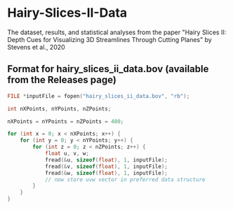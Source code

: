 # Hairy-Slices-II-Data
The dataset, results, and statistical analyses from the paper "Hairy Slices II: Depth Cues for Visualizing 3D Streamlines Through Cutting Planes" by Stevens et al., 2020


## Format for hairy_slices_ii_data.bov (available from the Releases page)

```c
FILE *inputFile = fopen("hairy_slices_ii_data.bov", "rb");

int nXPoints, nYPoints, nZPoints;

nXPoints = nYPoints = nZPoints = 400;

for (int x = 0; x < nXPoints; x++) {
    for (int y = 0; y < nYPoints; y++) {
        for (int z = 0; z < nZPoints; z++) {
            float u, v, w;
            fread(&u, sizeof(float), 1, inputFile);
            fread(&v, sizeof(float), 1, inputFile);
            fread(&w, sizeof(float), 1, inputFile);
            // now store uvw vector in preferred data structure
        }
    }
}
```
